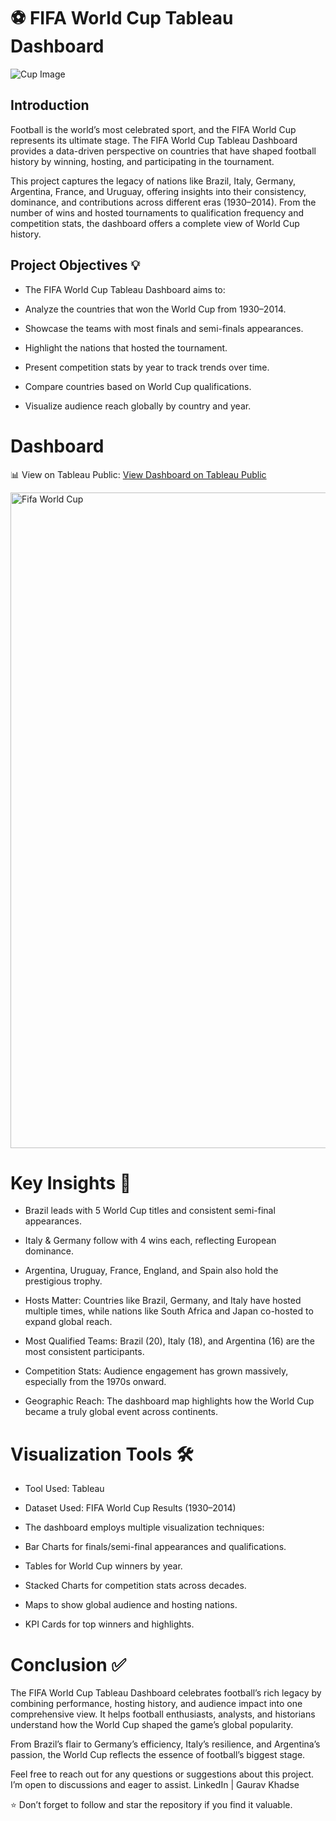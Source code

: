 # ⚽ FIFA World Cup Tableau Dashboard

![Cup Image](https://github.com/user-attachments/assets/d6575342-64aa-441a-a483-15d51f2399ce)


## Introduction

Football is the world’s most celebrated sport, and the FIFA World Cup represents its ultimate stage. The FIFA World Cup Tableau Dashboard provides a data-driven perspective on countries that have shaped football history by winning, hosting, and participating in the tournament.

This project captures the legacy of nations like Brazil, Italy, Germany, Argentina, France, and Uruguay, offering insights into their consistency, dominance, and contributions across different eras (1930–2014). From the number of wins and hosted tournaments to qualification frequency and competition stats, the dashboard offers a complete view of World Cup history.

## Project Objectives 💡

- The FIFA World Cup Tableau Dashboard aims to:

- Analyze the countries that won the World Cup from 1930–2014.

- Showcase the teams with most finals and semi-finals appearances.

- Highlight the nations that hosted the tournament.

- Present competition stats by year to track trends over time.

- Compare countries based on World Cup qualifications.

- Visualize audience reach globally by country and year.

# Dashboard

📊 View on Tableau Public: [View Dashboard on Tableau Public](https://public.tableau.com/app/profile/gaurav.khadse6527/viz/FifaWorldcupTableauDashboard/Dashboard1)

<img width="1868" height="1049" alt="Fifa World Cup" src="https://github.com/user-attachments/assets/23526727-d381-4a9a-be05-ca480315ff73" />

# Key Insights 🔎

- Brazil leads with 5 World Cup titles and consistent semi-final appearances.

- Italy & Germany follow with 4 wins each, reflecting European dominance.

- Argentina, Uruguay, France, England, and Spain also hold the prestigious trophy.

- Hosts Matter: Countries like Brazil, Germany, and Italy have hosted multiple times, while nations like South Africa and Japan co-hosted to expand global reach.

- Most Qualified Teams: Brazil (20), Italy (18), and Argentina (16) are the most consistent participants.

- Competition Stats: Audience engagement has grown massively, especially from the 1970s onward.

- Geographic Reach: The dashboard map highlights how the World Cup became a truly global event across continents.

# Visualization Tools 🛠️

- Tool Used: Tableau

- Dataset Used: FIFA World Cup Results (1930–2014)

- The dashboard employs multiple visualization techniques:

- Bar Charts for finals/semi-final appearances and qualifications.

- Tables for World Cup winners by year.

- Stacked Charts for competition stats across decades.

- Maps to show global audience and hosting nations.

- KPI Cards for top winners and highlights.

# Conclusion ✅

The FIFA World Cup Tableau Dashboard celebrates football’s rich legacy by combining performance, hosting history, and audience impact into one comprehensive view. It helps football enthusiasts, analysts, and historians understand how the World Cup shaped the game’s global popularity.

From Brazil’s flair to Germany’s efficiency, Italy’s resilience, and Argentina’s passion, the World Cup reflects the essence of football’s biggest stage.

Feel free to reach out for any questions or suggestions about this project. I’m open to discussions and eager to assist.
LinkedIn | Gaurav Khadse

⭐ Don’t forget to follow and star the repository if you find it valuable.



